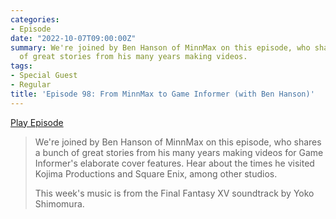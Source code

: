 ```yaml
---
categories:
- Episode
date: "2022-10-07T09:00:00Z"
summary: We're joined by Ben Hanson of MinnMax on this episode, who shares a bunch
  of great stories from his many years making videos.
tags:
- Special Guest
- Regular
title: 'Episode 98: From MinnMax to Game Informer (with Ben Hanson)'
---
```


[Play Episode](https://www.patreon.com/posts/episode-98-from-72890244)

> We're joined by Ben Hanson of MinnMax on this episode, who shares a bunch of great stories from his many years making videos for Game Informer's elaborate cover features. Hear about the times he visited Kojima Productions and Square Enix, among other studios.
>
> This week's music is from the Final Fantasy XV soundtrack by Yoko Shimomura.